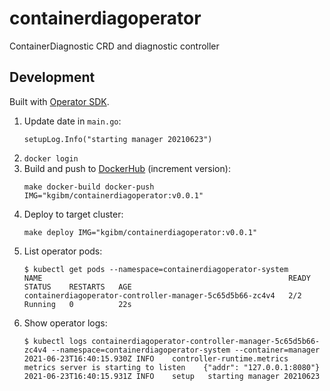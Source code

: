 # containerdiagoperator

ContainerDiagnostic CRD and diagnostic controller

## Development

Built with [Operator SDK](https://sdk.operatorframework.io/docs/building-operators/golang/quickstart/).

1. Update date in `main.go`:
   ```
   setupLog.Info("starting manager 20210623")
   ```
1. `docker login`
1. Build and push to [DockerHub](https://hub.docker.com/r/kgibm/containerdiagoperator) (increment version):
   ```
   make docker-build docker-push IMG="kgibm/containerdiagoperator:v0.0.1"
   ```
1. Deploy to target cluster:
   ```
   make deploy IMG="kgibm/containerdiagoperator:v0.0.1"
   ```
1. List operator pods:
   ```
   $ kubectl get pods --namespace=containerdiagoperator-system
   NAME                                                       READY   STATUS    RESTARTS   AGE
   containerdiagoperator-controller-manager-5c65d5b66-zc4v4   2/2     Running   0          22s
   ```
1. Show operator logs:
   ```
   $ kubectl logs containerdiagoperator-controller-manager-5c65d5b66-zc4v4 --namespace=containerdiagoperator-system --container=manager
   2021-06-23T16:40:15.930Z	INFO	controller-runtime.metrics	metrics server is starting to listen	{"addr": "127.0.0.1:8080"}
   2021-06-23T16:40:15.931Z	INFO	setup	starting manager 20210623
   ```
